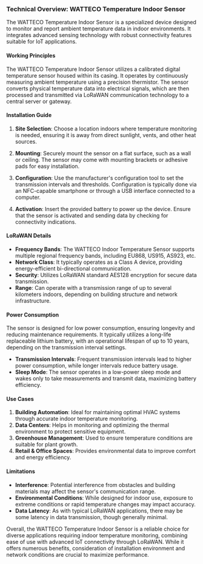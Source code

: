 ### Technical Overview: WATTECO Temperature Indoor Sensor

The WATTECO Temperature Indoor Sensor is a specialized device designed to monitor and report ambient temperature data in indoor environments. It integrates advanced sensing technology with robust connectivity features suitable for IoT applications.

#### Working Principles

The WATTECO Temperature Indoor Sensor utilizes a calibrated digital temperature sensor housed within its casing. It operates by continuously measuring ambient temperature using a precision thermistor. The sensor converts physical temperature data into electrical signals, which are then processed and transmitted via LoRaWAN communication technology to a central server or gateway.

#### Installation Guide

1. **Site Selection**: Choose a location indoors where temperature monitoring is needed, ensuring it is away from direct sunlight, vents, and other heat sources.
   
2. **Mounting**: Securely mount the sensor on a flat surface, such as a wall or ceiling. The sensor may come with mounting brackets or adhesive pads for easy installation.
   
3. **Configuration**: Use the manufacturer's configuration tool to set the transmission intervals and thresholds. Configuration is typically done via an NFC-capable smartphone or through a USB interface connected to a computer.

4. **Activation**: Insert the provided battery to power up the device. Ensure that the sensor is activated and sending data by checking for connectivity indications.

#### LoRaWAN Details

- **Frequency Bands**: The WATTECO Indoor Temperature Sensor supports multiple regional frequency bands, including EU868, US915, AS923, etc.
- **Network Class**: It typically operates as a Class A device, providing energy-efficient bi-directional communication.
- **Security**: Utilizes LoRaWAN standard AES128 encryption for secure data transmission.
- **Range**: Can operate with a transmission range of up to several kilometers indoors, depending on building structure and network infrastructure.

#### Power Consumption

The sensor is designed for low power consumption, ensuring longevity and reducing maintenance requirements. It typically utilizes a long-life replaceable lithium battery, with an operational lifespan of up to 10 years, depending on the transmission interval settings.

- **Transmission Intervals**: Frequent transmission intervals lead to higher power consumption, while longer intervals reduce battery usage.
- **Sleep Mode**: The sensor operates in a low-power sleep mode and wakes only to take measurements and transmit data, maximizing battery efficiency.

#### Use Cases

1. **Building Automation**: Ideal for maintaining optimal HVAC systems through accurate indoor temperature monitoring.
2. **Data Centers**: Helps in monitoring and optimizing the thermal environment to protect sensitive equipment.
3. **Greenhouse Management**: Used to ensure temperature conditions are suitable for plant growth.
4. **Retail & Office Spaces**: Provides environmental data to improve comfort and energy efficiency.

#### Limitations

- **Interference**: Potential interference from obstacles and building materials may affect the sensor's communication range.
- **Environmental Conditions**: While designed for indoor use, exposure to extreme conditions or rapid temperature changes may impact accuracy.
- **Data Latency**: As with typical LoRaWAN applications, there may be some latency in data transmission, though generally minimal.

Overall, the WATTECO Temperature Indoor Sensor is a reliable choice for diverse applications requiring indoor temperature monitoring, combining ease of use with advanced IoT connectivity through LoRaWAN. While it offers numerous benefits, consideration of installation environment and network conditions are crucial to maximize performance.